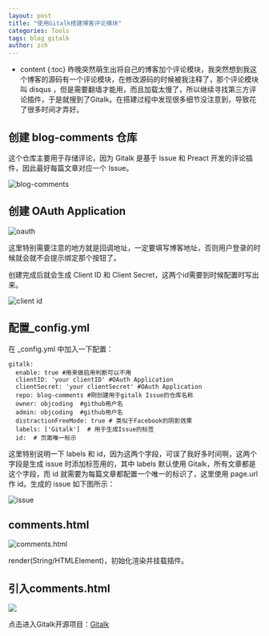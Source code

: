 ```yaml
---
layout: post
title: "使用Gitalk搭建博客评论模块"
categories: Tools
tags: blog gitalk
author: zch
---
```


* content
{:toc}
昨晚突然萌生出将自己的博客加个评论模块，我突然想到我这个博客的源码有一个评论模块，在修改源码的时候被我注释了，那个评论模块叫 disqus ，但是需要翻墙才能用，而且加载太慢了，所以继续寻找第三方评论插件，于是就搜到了Gitalk。在搭建过程中发现很多细节没注意到，导致花了很多时间才弄好。















## 创建 blog-comments 仓库

这个仓库主要用于存储评论，因为 Gitalk 是基于 lssue 和 Preact 开发的评论插件，因此最好每篇文章对应一个 Issue。

![blog-comments](https://gitee.com/objcoding/md-picture/raw/master/img/gitalk3.png)



## 创建 OAuth Application

![oauth](https://gitee.com/objcoding/md-picture/raw/master/img/gitalk.png)

这里特别需要注意的地方就是回调地址，一定要填写博客地址，否则用户登录的时候就会就不会提示绑定那个按钮了。

创建完成后就会生成 Client ID 和 Client Secret，这两个id需要到时候配置时写出来。

![client id](https://gitee.com/objcoding/md-picture/raw/master/img/gitalk2.png)

## 配置_config.yml

在 _config.yml 中加入一下配置：

```properties
gitalk: 
  enable: true #用来做启用判断可以不用
  clientID: 'your clientID' #OAuth Application
  clientSecret: 'your clientSecret' #OAuth Application
  repo: blog-comments #刚创建用于gitalk Issue的仓库名称
  owner: objcoding  #github用户名
  admin: objcoding  #github用户名
  distractionFreeMode: true # 类似于Facebook的阴影效果
  labels: ['Gitalk']  # 用于生成Issue的标签
  id:  # 页面唯一标示
```

这里特别说明一下 labels 和 id，因为这两个字段，可误了我好多时间啊，这两个字段是生成 issue 时添加标签用的，其中 labels 默认使用 Gitalk，所有文章都是这个字段，而 id 就需要为每篇文章都配置一个唯一的标识了，这里使用 page.url 作 id。生成的 issue 如下图所示：

![issue](https://raw.githubusercontent.com/zchdjb/zchdjb.github.io/master/images/gitalk4.png)

## comments.html

![comments.html](https://raw.githubusercontent.com/zchdjb/zchdjb.github.io/master/images/gitalk5.png)

render(String/HTMLElement)，初始化渲染并挂载插件。

## 引入comments.html

![](https://gitee.com/objcoding/md-picture/raw/master/img/gitalk6.png)





点击进入Gitalk开源项目：[Gitalk](https://github.com/gitalk/gitalk)

